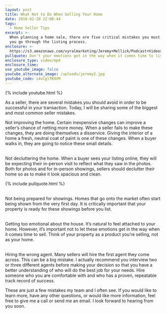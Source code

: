 ```yaml
---
layout: post
title: What Not to Do When Selling Your Home
date: 2018-02-28 22:00:44
tags:
  - Home Seller Tips
excerpt: >-
  When planning a home sale, there are five critical mistakes you must avoid as
  you go through the listing process.
enclosure: >-
  https://s3.amazonaws.com/vyralmarketing/Jeremy+Mellick/Podcast+Videos/Excel+Real+Estate+Experts-+Biggest+Seller+Mistakes.mp4
pullquote: Don’t your emotions get in the way when it comes time to list your home.
enclosure_type: video/mp4
enclosure_time:
use_youtube_image: false
youtube_alternate_image: /uploads/jeremy2.jpg
youtube_code: i4vCglfK9VM
---
```


{% include youtube.html %}

As a seller, there are several mistakes you should avoid in order to be successful in your transaction. Today, I will be sharing some of the biggest and most common seller mistakes.

Not improving the home. Certain inexpensive changes can improve a seller’s chance of netting more money. When a seller fails to make these changes, they are doing themselves a disservice. Giving the interior of a home a fresh, neutral coat of paint is one of these changes. When a buyer walks in, they are going to notice these small details.

<br>Not decluttering the home. When a buyer sees your listing online, they will be expecting their in-person visit to reflect what they saw in the photos. Both for photos and for in-person showings, sellers should declutter their home so as to make it look spacious and clean.

{% include pullquote.html %}

<br>Not being prepared for showings. Homes that go onto the market often start being shown from the very first day. It is critically important that your property is ready for these showings before you list.

<br>Getting too emotional about the house. It’s natural to feel attached to your home. However, it’s important not to let these emotions get in the way when it comes time to sell. Think of your property as a product you’re selling, not as your home.

<br>Hiring the wrong agent. Many sellers will hire the first agent they come across. This can be a big mistake. I actually recommend you interview two or three different agents before making your decision so that you have a better understanding of who will do the best job for your needs. Hire someone who you are comfortable with and who has a proven, repeatable track record of success.

These are just a few mistakes my team and I often see. If you would like to learn more, have any other questions, or would like more information, feel free to give me a call or send me an email. I look forward to hearing from you soon.